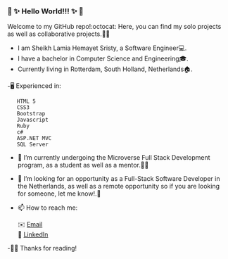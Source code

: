 ### 👋 ✨ Hello World!!! ✨ 👋  
Welcome to my GitHub repo!:octocat: 
Here, you can find my solo projects as well as collaborative projects.📔😊

 - I am Sheikh Lamia Hemayet Sristy, a Software Engineer💻. 
 - I have a bachelor in Computer Science and Engineering🎓.
 - Currently living in Rotterdam, South Holland, Netherlands🏠. 
   
 -🖥️ Experienced in:

       HTML 5
       CSS3
       Bootstrap
       Javascript
       Ruby       
       c#
       ASP.NET MVC
       SQL Server
      
       

- 🔭 I’m currently undergoing the Microverse Full Stack Development program, as a student as well as a mentor.🌟🌟

- 👀 I’m looking for an opportunity as a Full-Stack Software Developer in the Netherlands, as well as a remote opportunity so if you are looking for someone, let me know!.🙋

- 📫 How to reach me:

     
     ✉️ <a href="mailto:lamiasristy@gmail.com?subject=Hello Lamia!">Email</a>     
     💼 [LinkedIn](https://www.linkedin.com/in/lamia-hemayet-sristy/)
     
-✌🏼 Thanks for reading!     
